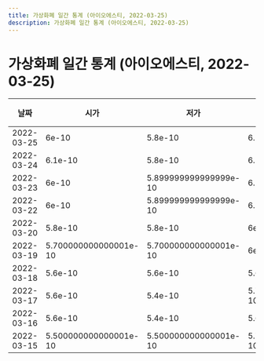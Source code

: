 ```yaml
---
title: 가상화폐 일간 통계 (아이오에스티, 2022-03-25)
description: 가상화폐 일간 통계 (아이오에스티, 2022-03-25)
---
```


가상화폐 일간 통계 (아이오에스티, 2022-03-25)
===

|날짜|시가|저가|고가|종가|비고|
|--|--|--|--|--|--|
|2022-03-25|6e-10|5.8e-10|6.2e-10|5.8e-10|    |
|2022-03-24|6.1e-10|5.8e-10|6.1e-10|6e-10|    |
|2022-03-23|6e-10|5.899999999999999e-10|6.1e-10|6.1e-10|    |
|2022-03-22|6e-10|5.899999999999999e-10|6.1e-10|6e-10|    |
|2022-03-20|5.8e-10|5.8e-10|6e-10|5.8e-10|    |
|2022-03-19|5.700000000000001e-10|5.700000000000001e-10|6e-10|5.899999999999999e-10|    |
|2022-03-18|5.6e-10|5.6e-10|5.6e-10|5.6e-10|    |
|2022-03-17|5.6e-10|5.4e-10|5.700000000000001e-10|5.700000000000001e-10|    |
|2022-03-16|5.6e-10|5.4e-10|5.6e-10|5.4e-10|    |
|2022-03-15|5.500000000000001e-10|5.500000000000001e-10|5.700000000000001e-10|5.700000000000001e-10|    |
